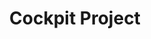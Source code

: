 ---
title: "Cockpit Project"
categories: ["Unknown"]

link:
    url: "https://cockpit-project.org/"
    dead: false

message: "An interesting Linux server administration interface project."
---